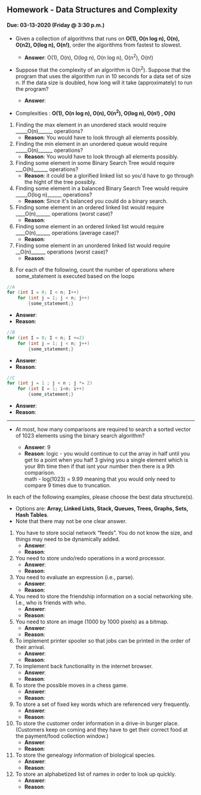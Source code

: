 ## Homework - Data Structures and Complexity
#### Due: 03-13-2020 (Friday @ 3:30 p.m.)

- Given a collection of algorithms that runs on **O(1), O(n log n), O(n), O(n2), O(log n), O(n!)**, order the algorithms from fastest to slowest.
    - **Answer**: O(1), O(n), O(log n), O(n log n), O(n<sup>2</sup>), O(n!)
- Suppose that the complexity of an algorithm is O(n<sup>2</sup>). Suppose that the program that uses the algorithm run in 10 seconds for a data set of size n. If the data size is doubled, how long will it take (approximately) to run the program? 
    - **Answer**: 

- Complexities : **O(1), O(n log n), O(n), O(n<sup>2</sup>), O(log n), O(n!) , O(h)**
<ol>
    <li>Finding the max element in an unordered stack would require _____O(n)______ operations?
        <ul><li><b>Reason</b>: You would have to look through all elements possibly.</li></ul></li>
    <li>Finding the min element in an unordered queue would require _____O(n)______ operations?
        <ul><li><b>Reason</b>: You would have to look through all elements possibly.</li></ul></li>
    <li>Finding some element in some Binary Search Tree would require ___O(h)______ operations?
        <ul><li><b>Reason</b>: it could be a glorified linked list so you'd have to go through the hight of the tree possibly.</li></ul></li>
    <li>Finding some element in a balanced Binary Search Tree would require _____O(log n)______ operations?
        <ul><li><b>Reason</b>: Since it's balanced you could do a binary search.</li></ul></li>
    <li>Finding some element in an ordered linked list would require ____O(n)______ operations (worst case)?
        <ul><li><b>Reason</b>: </li></ul></li>
    <li>Finding some element in an ordered linked list would require ____O(n)______ operations (average case)?
        <ul><li><b>Reason</b>: </li></ul></li>
    <li>Finding some element in an unordered linked list would require __O(n)______ operations (worst case)?
        <ul><li><b>Reason</b>: </li></ul></li>
</ol>

8. For each of the following, count the number of operations where some_statement is executed based on the loops

```cpp
//A
for (int I = 0; I < n; I++)
    for (int j = 1; j < n; j++)
        {some_statement;}
```
- **Answer**:
- **Reason**:
```cpp
//B
for (int I = 0; I < n; I +=2)
    for (int j = 1; j < n; j++)
        {some_statement;}
```
- **Answer**:
- **Reason**:
```cpp
//C
for (int j = 1 ; j < n ; j *= 2)
    for (int I = 1; i<n; i++)
        {some_statement;} 
```
- **Answer**:
- **Reason**:

----------------------------------------------------------------------------------------------------------------------------------

- At most, how many comparisons are required to search a sorted vector of 1023 elements using the binary
search algorithm?

    - **Answer**: 9
    - **Reason**: logic - you would continue to cut the array in half until you get to a point when you half 3 giving you a single element which is your 8th time then if that isnt your number then there is a 9th comparison.<br>math - log(1023) = 9.99 meaning that you would only need to compare 9 times due to truncation.

In each of the following examples, please choose the best data structure(s).
- Options are: **Array, Linked Lists, Stack, Queues, Trees, Graphs, Sets, Hash Tables**. 
- Note that there may not be one clear answer.

1. You have to store social network “feeds”. You do not know the size, and things may need to be dynamically added.
    - **Answer**:
    - **Reason**:
2. You need to store undo/redo operations in a word processor.
    - **Answer**:
    - **Reason**:
3. You need to evaluate an expression (i.e., parse).
    - **Answer**:
    - **Reason**:
4. You need to store the friendship information on a social networking site. I.e., who is friends with who.
    - **Answer**:
    - **Reason**:
5. You need to store an image (1000 by 1000 pixels) as a bitmap.
    - **Answer**:
    - **Reason**:
6. To implement printer spooler so that jobs can be printed in the order of their arrival.
    - **Answer**:
    - **Reason**:
7. To implement back functionality in the internet browser.
    - **Answer**:
    - **Reason**:
8. To store the possible moves in a chess game.
    - **Answer**:
    - **Reason**:
9. To store a set of fixed key words which are referenced very frequently.
    - **Answer**:
    - **Reason**:
10. To store the customer order information in a drive-in burger place. (Customers keep on coming and they have to get their correct food at the payment/food collection window.)
    - **Answer**:
    - **Reason**:
11. To store the genealogy information of biological species.
    - **Answer**:
    - **Reason**:
12. To store an alphabetized list of names in order to look up quickly.
    - **Answer**:
    - **Reason**: